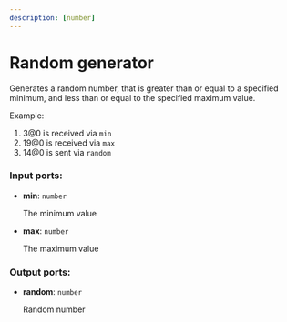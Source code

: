 ```yaml
---
description: [number]
---
```


# Random generator

Generates a random number, that is greater than or equal to a specified minimum, and less than or equal to the specified maximum value.

Example:

1. 3@0 is received via `min`
2. 19@0 is received via `max`
3. 14@0 is sent via `random`

### Input ports:

* __min__: ` number `

    The minimum value


* __max__: ` number `

    The maximum value

### Output ports:

* __random__: ` number `

    Random number


